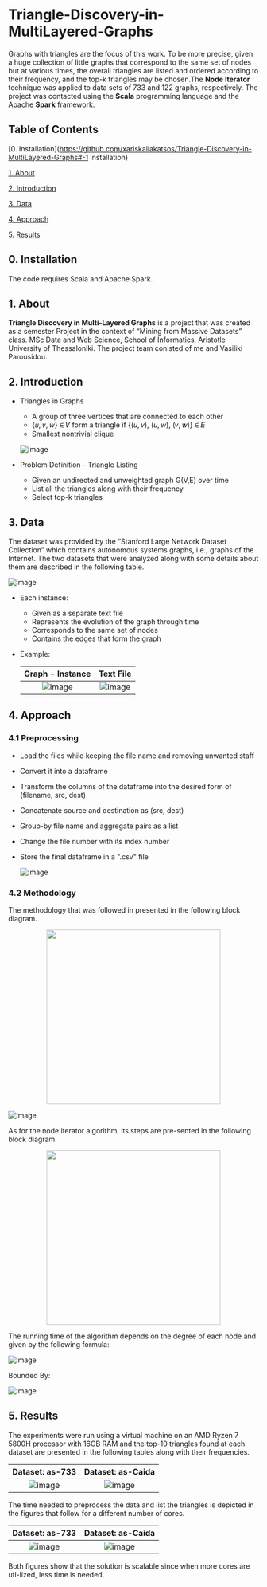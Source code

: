# Triangle-Discovery-in-MultiLayered-Graphs
Graphs with triangles are the focus of this work.
To be more precise, given a huge collection of little graphs that correspond to the same set of nodes but at various times, the overall triangles are listed and ordered according to their frequency, and the top-k triangles may be chosen.The **Node Iterator** technique was applied to data sets of 733 and 122 graphs, respectively. The project was contacted using the **Scala** programming language and the Apache **Spark** framework.


## Table of Contents

[0. Installation](https://github.com/xariskaliakatsos/Triangle-Discovery-in-MultiLayered-Graphs#-1 installation)

[1. About](https://github.com/xariskaliakatsos/Triangle-Discovery-in-MultiLayered-Graphs#1-about)

[2. Introduction](https://github.com/xariskaliakatsos/Triangle-Discovery-in-MultiLayered-Graphs#2-introduction)

[3. Data](https://github.com/xariskaliakatsos/Triangle-Discovery-in-MultiLayered-Graphs#3-data)

[4. Approach](https://github.com/xariskaliakatsos/Triangle-Discovery-in-MultiLayered-Graphs#4-approach)

[5. Results](https://github.com/xariskaliakatsos/Triangle-Discovery-in-MultiLayered-Graphs#5-results)


## 0. Installation 

The code requires Scala and Apache Spark.

## 1. About

**Triangle Discovery in Multi-Layered Graphs** is a project that was created as a semester Project in the context of “Mining from Massive Datasets” class.
MSc Data and Web Science, School of Informatics, Aristotle University of Thessaloniki. The project team conisted of me and Vasiliki Parousidou.

## 2. Introduction

- Triangles in Graphs 
  - A group of three vertices that are connected to each other
  - {𝑢, 𝑣, 𝑤} ∈ 𝑉  form a triangle if {(𝑢, 𝑣), (𝑢, 𝑤), (𝑣, 𝑤)} ∈ 𝐸
  - Smallest nontrivial clique

  ![image](https://user-images.githubusercontent.com/95586847/179771791-7a56ac5a-9a54-4f4f-b10b-371e9cc9d311.png)
  
- Problem Definition - Triangle Listing
  - Given an undirected and unweighted graph G(V,E) over time
  - List all the triangles along with their frequency
  - Select top-k triangles

## 3. Data

The dataset was provided by the “Stanford Large Network Dataset Collection” which contains autonomous systems graphs, i.e., graphs of the Internet.
The two datasets that were analyzed along with some details about them are described in the following table.

![image](https://user-images.githubusercontent.com/95586847/179772411-2af1cc52-e1f1-42ba-bb39-39b4a8ede160.png)

- Each instance:
  - Given as a separate text file
  - Represents the evolution of the graph through time
  - Corresponds to the same set of nodes
  - Contains the edges that form the graph

- Example:

  Graph - Instance             |  Text File
  :-------------------------:|:-------------------------:
  ![image](https://user-images.githubusercontent.com/95586847/179773704-baf79b7f-0ded-461b-aa1c-ba6c11f82bef.png)  |  ![image](https://user-images.githubusercontent.com/95586847/179773782-f1f716c8-5d7c-4bf8-a082-2f9f04217c34.png)


## 4. Approach

### 4.1 Preprocessing
- Load the files while keeping the file name and removing unwanted staff
- Convert it into a dataframe
- Transform the columns of the dataframe into the desired form of (filename, src, dest)
- Concatenate source and destination as (src, dest)
- Group-by file name and aggregate pairs as a list 
- Change the file number with its index number
- Store the final dataframe in a ".csv" file

  ![image](https://user-images.githubusercontent.com/95586847/179775454-a13d9c7f-1896-4ee5-b364-5cfea6d68ec5.png)

### 4.2 Methodology

The methodology that was followed in presented in the following block diagram.

<center><img src="https://user-images.githubusercontent.com/95586847/179781307-52f53185-ff4e-4d22-8905-4abc73a639e0.png" width="350"></center>

![image](https://user-images.githubusercontent.com/95586847/179781390-a3890761-c22f-486d-a178-39d9a41a08c3.png)

As for the node iterator algorithm, its steps are pre-sented in the following block diagram.

<center><img src="https://user-images.githubusercontent.com/95586847/179778546-02e63019-adc5-4d10-ab82-be5ac0998b38.png" width="350"></center>

The running time of the algorithm depends on the degree of each node and given by the following formula:

![image](https://user-images.githubusercontent.com/95586847/179780352-cc246645-6a6d-483d-93ec-79c2892ae9ae.png)

Bounded By:

![image](https://user-images.githubusercontent.com/95586847/179783651-774aeba7-645a-4018-893b-9d4a09cd5da0.png)


## 5. Results
The experiments were run using a virtual machine on an AMD Ryzen 7 5800H processor with 16GB RAM and the top-10 triangles found at each dataset are presented in the following tables along with their frequencies.

Dataset: as-733             |  Dataset: as-Caida
:-------------------------:|:-------------------------:
![image](https://user-images.githubusercontent.com/95586847/179765092-c5f3d896-1e1d-41fb-8e41-e7b69a14caeb.png)  |  ![image](https://user-images.githubusercontent.com/95586847/179765458-edbe3221-d054-4146-8971-9351bcb641c0.png)

The time needed to preprocess the data and list the triangles is depicted in the figures that follow for a different number of cores. 

Dataset: as-733             |  Dataset: as-Caida
:-------------------------:|:-------------------------:
![image](https://user-images.githubusercontent.com/95586847/179766817-2a8736f4-5e52-4c45-8492-125655b2d7ba.png)  |  ![image](https://user-images.githubusercontent.com/95586847/179766872-a4f19fe9-5886-4139-a897-9dac720bcd4e.png)

Both figures show that the solution is scalable since when more cores are uti-lized, less time is needed.
